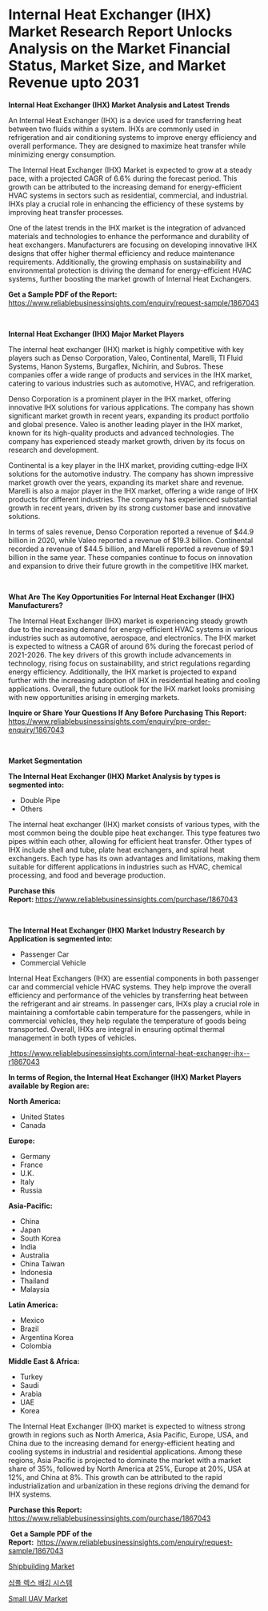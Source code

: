 <p><h1>Internal Heat Exchanger (IHX) Market Research Report Unlocks Analysis on the Market Financial Status, Market Size, and Market Revenue upto 2031</h1></p><p><strong>Internal Heat Exchanger (IHX) Market Analysis and Latest Trends</strong></p>
<p><p>An Internal Heat Exchanger (IHX) is a device used for transferring heat between two fluids within a system. IHXs are commonly used in refrigeration and air conditioning systems to improve energy efficiency and overall performance. They are designed to maximize heat transfer while minimizing energy consumption.</p><p>The Internal Heat Exchanger (IHX) Market is expected to grow at a steady pace, with a projected CAGR of 6.6% during the forecast period. This growth can be attributed to the increasing demand for energy-efficient HVAC systems in sectors such as residential, commercial, and industrial. IHXs play a crucial role in enhancing the efficiency of these systems by improving heat transfer processes.</p><p>One of the latest trends in the IHX market is the integration of advanced materials and technologies to enhance the performance and durability of heat exchangers. Manufacturers are focusing on developing innovative IHX designs that offer higher thermal efficiency and reduce maintenance requirements. Additionally, the growing emphasis on sustainability and environmental protection is driving the demand for energy-efficient HVAC systems, further boosting the market growth of Internal Heat Exchangers.</p></p>
<p><strong>Get a Sample PDF of the Report:&nbsp;</strong> <a href="https://www.reliablebusinessinsights.com/enquiry/request-sample/1867043">https://www.reliablebusinessinsights.com/enquiry/request-sample/1867043</a></p>
<p>&nbsp;</p>
<p><strong>Internal Heat Exchanger (IHX) Major Market Players</strong></p>
<p><p>The internal heat exchanger (IHX) market is highly competitive with key players such as Denso Corporation, Valeo, Continental, Marelli, TI Fluid Systems, Hanon Systems, Burgaflex, Nichirin, and Subros. These companies offer a wide range of products and services in the IHX market, catering to various industries such as automotive, HVAC, and refrigeration.</p><p>Denso Corporation is a prominent player in the IHX market, offering innovative IHX solutions for various applications. The company has shown significant market growth in recent years, expanding its product portfolio and global presence. Valeo is another leading player in the IHX market, known for its high-quality products and advanced technologies. The company has experienced steady market growth, driven by its focus on research and development.</p><p>Continental is a key player in the IHX market, providing cutting-edge IHX solutions for the automotive industry. The company has shown impressive market growth over the years, expanding its market share and revenue. Marelli is also a major player in the IHX market, offering a wide range of IHX products for different industries. The company has experienced substantial growth in recent years, driven by its strong customer base and innovative solutions.</p><p>In terms of sales revenue, Denso Corporation reported a revenue of $44.9 billion in 2020, while Valeo reported a revenue of $19.3 billion. Continental recorded a revenue of $44.5 billion, and Marelli reported a revenue of $9.1 billion in the same year. These companies continue to focus on innovation and expansion to drive their future growth in the competitive IHX market.</p></p>
<p>&nbsp;</p>
<p><strong>What Are The Key Opportunities For Internal Heat Exchanger (IHX) Manufacturers?</strong></p>
<p><p>The Internal Heat Exchanger (IHX) market is experiencing steady growth due to the increasing demand for energy-efficient HVAC systems in various industries such as automotive, aerospace, and electronics. The IHX market is expected to witness a CAGR of around 6% during the forecast period of 2021-2026. The key drivers of this growth include advancements in technology, rising focus on sustainability, and strict regulations regarding energy efficiency. Additionally, the IHX market is projected to expand further with the increasing adoption of IHX in residential heating and cooling applications. Overall, the future outlook for the IHX market looks promising with new opportunities arising in emerging markets.</p></p>
<p><strong>Inquire or Share Your Questions If Any Before Purchasing This Report:</strong> <a href="https://www.reliablebusinessinsights.com/enquiry/pre-order-enquiry/1867043">https://www.reliablebusinessinsights.com/enquiry/pre-order-enquiry/1867043</a></p>
<p>&nbsp;</p>
<p><strong>Market Segmentation</strong></p>
<p><strong>The Internal Heat Exchanger (IHX) Market Analysis by types is segmented into:</strong></p>
<p><ul><li>Double Pipe</li><li>Others</li></ul></p>
<p><p>The internal heat exchanger (IHX) market consists of various types, with the most common being the double pipe heat exchanger. This type features two pipes within each other, allowing for efficient heat transfer. Other types of IHX include shell and tube, plate heat exchangers, and spiral heat exchangers. Each type has its own advantages and limitations, making them suitable for different applications in industries such as HVAC, chemical processing, and food and beverage production.</p></p>
<p><strong>Purchase this Report:&nbsp;</strong><a href="https://www.reliablebusinessinsights.com/purchase/1867043">https://www.reliablebusinessinsights.com/purchase/1867043</a></p>
<p>&nbsp;</p>
<p><strong>The Internal Heat Exchanger (IHX) Market Industry Research by Application is segmented into:</strong></p>
<p><ul><li>Passenger Car</li><li>Commercial Vehicle</li></ul></p>
<p><p>Internal Heat Exchangers (IHX) are essential components in both passenger car and commercial vehicle HVAC systems. They help improve the overall efficiency and performance of the vehicles by transferring heat between the refrigerant and air streams. In passenger cars, IHXs play a crucial role in maintaining a comfortable cabin temperature for the passengers, while in commercial vehicles, they help regulate the temperature of goods being transported. Overall, IHXs are integral in ensuring optimal thermal management in both types of vehicles.</p></p>
<p><a href="https://www.reliablebusinessinsights.com/internal-heat-exchanger-ihx--r1867043">&nbsp;https://www.reliablebusinessinsights.com/internal-heat-exchanger-ihx--r1867043</a></p>
<p><strong>In terms of Region, the Internal Heat Exchanger (IHX) Market Players available by Region are:</strong></p>
<p>
    <p> <strong> North America: </strong>
        <ul>
            <li>United States</li>
            <li>Canada</li>
        </ul>
        </p> 
    <p> <strong> Europe: </strong>
        <ul>
            <li>Germany</li>
            <li>France</li>
            <li>U.K.</li>
            <li>Italy</li>
            <li>Russia</li>
        </ul>
        </p> 
    <p> <strong> Asia-Pacific: </strong>
        <ul>
            <li>China</li>
            <li>Japan</li>
            <li>South Korea</li>
            <li>India</li>
            <li>Australia</li>
            <li>China Taiwan</li>
            <li>Indonesia</li>
            <li>Thailand</li>
            <li>Malaysia</li>
        </ul>
        </p> 
    <p> <strong> Latin America: </strong>
        <ul>
            <li>Mexico</li>
            <li>Brazil</li>
            <li>Argentina Korea</li>
            <li>Colombia</li>
        </ul>
        </p> 
    <p> <strong> Middle East & Africa: </strong>
        <ul>
            <li>Turkey</li>
            <li>Saudi</li>
            <li>Arabia</li>
            <li>UAE</li>
            <li>Korea</li>
        </ul>
    </p>
    </p>
<p><p>The Internal Heat Exchanger (IHX) market is expected to witness strong growth in regions such as North America, Asia Pacific, Europe, USA, and China due to the increasing demand for energy-efficient heating and cooling systems in industrial and residential applications. Among these regions, Asia Pacific is projected to dominate the market with a market share of 35%, followed by North America at 25%, Europe at 20%, USA at 12%, and China at 8%. This growth can be attributed to the rapid industrialization and urbanization in these regions driving the demand for IHX systems.</p></p>
<p><strong>Purchase this Report: </strong><a href="https://www.reliablebusinessinsights.com/purchase/1867043">https://www.reliablebusinessinsights.com/purchase/1867043</a></p>
<p>&nbsp;<strong>Get a Sample PDF of the Report:&nbsp;&nbsp;</strong><a href="https://www.reliablebusinessinsights.com/enquiry/request-sample/1867043">https://www.reliablebusinessinsights.com/enquiry/request-sample/1867043</a></p>
<p><strong></strong></p>
<p><p><a href="https://github.com/sarohimweaach77/Market-Research-Report-List-1/blob/main/shipbuilding-market.md">Shipbuilding Market</a></p><p><a href="https://github.com/jntpkh496620/Market-Research-Report-List-2/blob/main/6103607115243.md">심플 렉스 배깅 시스템</a></p><p><a href="https://github.com/ajiariaa/Market-Research-Report-List-1/blob/main/small-uav-market.md">Small UAV Market</a></p></p>